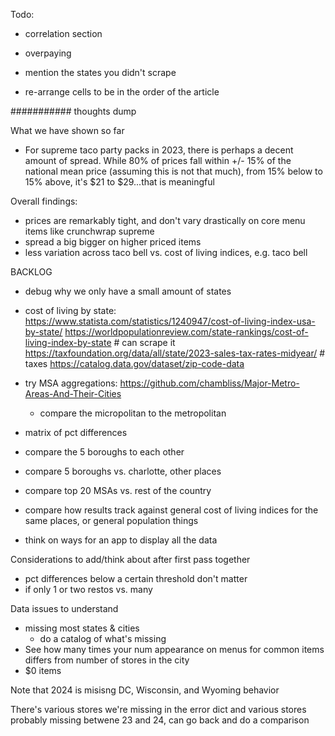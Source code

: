Todo:
* correlation section
* overpaying 


* mention the states you didn't scrape
* re-arrange cells to be in the order of the article


########### thoughts dump

What we have shown so far
* For supreme taco party packs in 2023, there is perhaps a decent amount of spread. While 80% of prices fall within +/- 15% of the national mean price (assuming this is not that much), from 15% below to 15% above, it's $21 to $29...that is meaningful

Overall findings:
* prices are remarkably tight, and don't vary drastically on core menu items like crunchwrap supreme
* spread a big bigger on higher priced items
* less variation across taco bell vs. cost of living indices, e.g. taco bell 

BACKLOG
* debug why we only have a small amount of states
* cost of living by state: 
    https://www.statista.com/statistics/1240947/cost-of-living-index-usa-by-state/
    https://worldpopulationreview.com/state-rankings/cost-of-living-index-by-state # can scrape it
    https://taxfoundation.org/data/all/state/2023-sales-tax-rates-midyear/ # taxes
    https://catalog.data.gov/dataset/zip-code-data

* try MSA aggregations: https://github.com/chambliss/Major-Metro-Areas-And-Their-Cities
    * compare the micropolitan to the metropolitan
* matrix of pct differences
* compare the 5 boroughs to each other
* compare 5 boroughs vs. charlotte, other places
* compare top 20 MSAs vs. rest of the country
* compare how results track against general cost of living indices for the same places, or general population things
* think on ways for an app to display all the data


Considerations to add/think about after first pass together
* pct differences below a certain threshold don't matter
* if only 1 or two restos vs. many

Data issues to understand
* missing most states & cities
    * do a catalog of what's missing
* See how many times your num appearance on menus for common items differs from number of stores in the city
* $0 items

Note that 2024 is misisng DC, Wisconsin, and Wyoming behavior

There's various stores we're missing in the error dict and various stores probably missing betwene 23 and 24, can go back and do a comparison